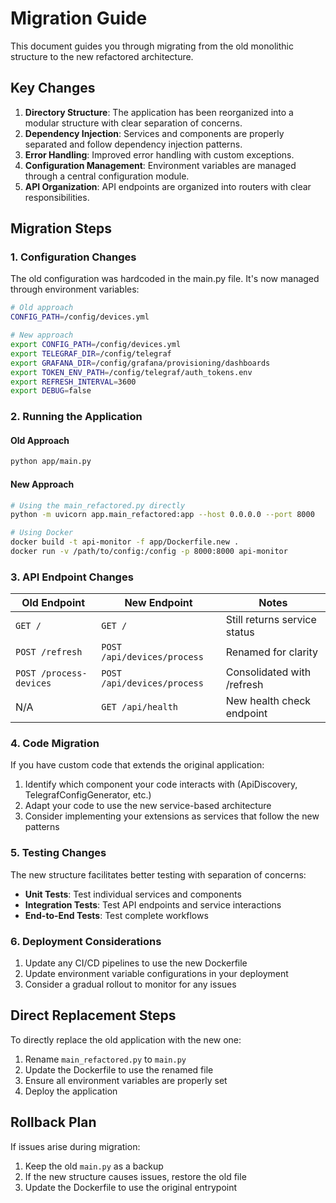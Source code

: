 # Migration Guide

This document guides you through migrating from the old monolithic structure to the new refactored architecture.

## Key Changes

1. **Directory Structure**: The application has been reorganized into a modular structure with clear separation of concerns.
2. **Dependency Injection**: Services and components are properly separated and follow dependency injection patterns.
3. **Error Handling**: Improved error handling with custom exceptions.
4. **Configuration Management**: Environment variables are managed through a central configuration module.
5. **API Organization**: API endpoints are organized into routers with clear responsibilities.

## Migration Steps

### 1. Configuration Changes

The old configuration was hardcoded in the main.py file. It's now managed through environment variables:

```bash
# Old approach
CONFIG_PATH=/config/devices.yml

# New approach
export CONFIG_PATH=/config/devices.yml
export TELEGRAF_DIR=/config/telegraf
export GRAFANA_DIR=/config/grafana/provisioning/dashboards
export TOKEN_ENV_PATH=/config/telegraf/auth_tokens.env
export REFRESH_INTERVAL=3600
export DEBUG=false
```

### 2. Running the Application

#### Old Approach

```bash
python app/main.py
```

#### New Approach

```bash
# Using the main_refactored.py directly
python -m uvicorn app.main_refactored:app --host 0.0.0.0 --port 8000

# Using Docker
docker build -t api-monitor -f app/Dockerfile.new .
docker run -v /path/to/config:/config -p 8000:8000 api-monitor
```

### 3. API Endpoint Changes

| Old Endpoint           | New Endpoint               | Notes                          |
|------------------------|----------------------------|--------------------------------|
| `GET /`                | `GET /`                    | Still returns service status   |
| `POST /refresh`        | `POST /api/devices/process`| Renamed for clarity            |
| `POST /process-devices`| `POST /api/devices/process`| Consolidated with /refresh     |
| N/A                    | `GET /api/health`          | New health check endpoint      |

### 4. Code Migration

If you have custom code that extends the original application:

1. Identify which component your code interacts with (ApiDiscovery, TelegrafConfigGenerator, etc.)
2. Adapt your code to use the new service-based architecture
3. Consider implementing your extensions as services that follow the new patterns

### 5. Testing Changes

The new structure facilitates better testing with separation of concerns:

- **Unit Tests**: Test individual services and components
- **Integration Tests**: Test API endpoints and service interactions
- **End-to-End Tests**: Test complete workflows

### 6. Deployment Considerations

1. Update any CI/CD pipelines to use the new Dockerfile
2. Update environment variable configurations in your deployment
3. Consider a gradual rollout to monitor for any issues

## Direct Replacement Steps

To directly replace the old application with the new one:

1. Rename `main_refactored.py` to `main.py`
2. Update the Dockerfile to use the renamed file
3. Ensure all environment variables are properly set
4. Deploy the application

## Rollback Plan

If issues arise during migration:

1. Keep the old `main.py` as a backup
2. If the new structure causes issues, restore the old file
3. Update the Dockerfile to use the original entrypoint
